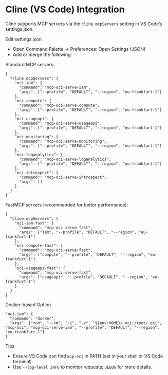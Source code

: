 # Cline (VS Code) Integration

Cline supports MCP servers via the `cline.mcpServers` setting in VS Code’s settings.json.

Edit settings.json
- Open Command Palette → Preferences: Open Settings (JSON)
- Add or merge the following:

Standard MCP servers:
```
{
  "cline.mcpServers": {
    "oci-iam": {
      "command": "mcp-oci-serve-iam",
      "args": ["--profile", "DEFAULT", "--region", "eu-frankfurt-1"]
    },
    "oci-compute": {
      "command": "mcp-oci-serve-compute",
      "args": ["--profile", "DEFAULT", "--region", "eu-frankfurt-1"]
    },
    "oci-usageapi": {
      "command": "mcp-oci-serve-usageapi",
      "args": ["--profile", "DEFAULT", "--region", "eu-frankfurt-1"]
    },
    "oci-monitoring": {
      "command": "mcp-oci-serve-monitoring",
      "args": ["--profile", "DEFAULT", "--region", "eu-frankfurt-1"]
    },
    "oci-loganalytics": {
      "command": "mcp-oci-serve-loganalytics",
      "args": ["--profile", "DEFAULT", "--region", "eu-frankfurt-1"]
    },
    "oci-introspect": {
      "command": "mcp-oci-serve-introspect",
      "args": []
    }
  }
}
```

FastMCP servers (recommended for better performance):
```
{
  "cline.mcpServers": {
    "oci-iam-fast": {
      "command": "mcp-oci-serve-fast",
      "args": ["iam", "--profile", "DEFAULT", "--region", "eu-frankfurt-1"]
    },
    "oci-compute-fast": {
      "command": "mcp-oci-serve-fast",
      "args": ["compute", "--profile", "DEFAULT", "--region", "eu-frankfurt-1"]
    },
    "oci-usageapi-fast": {
      "command": "mcp-oci-serve-fast",
      "args": ["usageapi", "--profile", "DEFAULT", "--region", "eu-frankfurt-1"]
    }
  }
}
```

Docker-based Option
```
"oci-iam": {
  "command": "docker",
  "args": ["run", "--rm", "-i", "-v", "${env:HOME}/.oci:/root/.oci", "mcp-oci", "mcp-oci-serve-iam", "--profile", "DEFAULT", "--region", "eu-frankfurt-1"]
}
```

Tips
- Ensure VS Code can find `mcp-oci` in PATH (set in your shell or VS Code terminal).
- Use `--log-level INFO` to monitor requests; `DEBUG` for more details.
